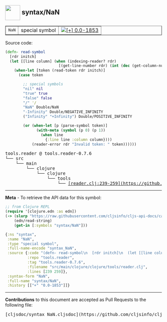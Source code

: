 ## <img width="48px" valign="middle" src="http://i.imgur.com/Hi20huC.png"> syntax/NaN

 <table border="1">
<tr>
<td><samp>NaN</samp></td>
<td>special symbol</td>
<td><a href="https://github.com/cljsinfo/cljs-api-docs/tree/0.0-1853"><img valign="middle" alt="[+] 0.0-1853" src="https://img.shields.io/badge/+-0.0--1853-lightgrey.svg"></a> </td>
</tr>
</table>






Source code:

```clj
(defn- read-symbol
  [rdr initch]
  (let [[line column] (when (indexing-reader? rdr)
                        [(get-line-number rdr) (int (dec (get-column-number rdr)))])]
    (when-let [token (read-token rdr initch)]
      (case token

        ;; special symbols
        "nil" nil
        "true" true
        "false" false
        "/" '/
        "NaN" Double/NaN
        "-Infinity" Double/NEGATIVE_INFINITY
        ("Infinity" "+Infinity") Double/POSITIVE_INFINITY

        (or (when-let [p (parse-symbol token)]
              (with-meta (symbol (p 0) (p 1))
                (when line
                  {:line line :column column})))
            (reader-error rdr "Invalid token: " token))))))
```

 <pre>
tools.reader @ tools.reader-0.7.6
└── src
    └── main
        └── clojure
            └── clojure
                └── tools
                    └── <ins>[reader.clj:239-259](https://github.com/clojure/tools.reader/blob/tools.reader-0.7.6/src/main/clojure/clojure/tools/reader.clj#L239-L259)</ins>
</pre>


---

__Meta__ - To retrieve the API data for this symbol:

```clj
;; from Clojure REPL
(require '[clojure.edn :as edn])
(-> (slurp "https://raw.githubusercontent.com/cljsinfo/cljs-api-docs/catalog/cljs-api.edn")
    (edn/read-string)
    (get-in [:symbols "syntax/NaN"]))
```

```clj
{:ns "syntax",
 :name "NaN",
 :type "special symbol",
 :full-name-encode "syntax_NaN",
 :source {:code "(defn- read-symbol\n  [rdr initch]\n  (let [[line column] (when (indexing-reader? rdr)\n                        [(get-line-number rdr) (int (dec (get-column-number rdr)))])]\n    (when-let [token (read-token rdr initch)]\n      (case token\n\n        ;; special symbols\n        \"nil\" nil\n        \"true\" true\n        \"false\" false\n        \"/\" '/\n        \"NaN\" Double/NaN\n        \"-Infinity\" Double/NEGATIVE_INFINITY\n        (\"Infinity\" \"+Infinity\") Double/POSITIVE_INFINITY\n\n        (or (when-let [p (parse-symbol token)]\n              (with-meta (symbol (p 0) (p 1))\n                (when line\n                  {:line line :column column})))\n            (reader-error rdr \"Invalid token: \" token))))))",
          :repo "tools.reader",
          :tag "tools.reader-0.7.6",
          :filename "src/main/clojure/clojure/tools/reader.clj",
          :lines [239 259]},
 :syntax-form "NaN",
 :full-name "syntax/NaN",
 :history [["+" "0.0-1853"]]}

```

---

__Contributions__ to this document are accepted as Pull Requests to the following file:

 <pre>
[cljsdoc/syntax_NaN.cljsdoc](https://github.com/cljsinfo/cljs-api-docs/blob/master/cljsdoc/syntax_NaN.cljsdoc)
</pre>

